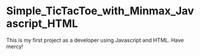 # Simple_TicTacToe_with_Minmax_Javascript_HTML

This is my first project as a developer using Javascript and HTML.
Have mercy! 
